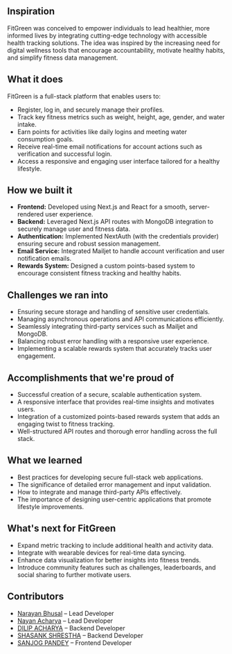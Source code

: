 ## Inspiration

FitGreen was conceived to empower individuals to lead healthier, more informed lives by integrating cutting-edge technology with accessible health tracking solutions. The idea was inspired by the increasing need for digital wellness tools that encourage accountability, motivate healthy habits, and simplify fitness data management.

## What it does

FitGreen is a full-stack platform that enables users to:

- Register, log in, and securely manage their profiles.
- Track key fitness metrics such as weight, height, age, gender, and water intake.
- Earn points for activities like daily logins and meeting water consumption goals.
- Receive real-time email notifications for account actions such as verification and successful login.
- Access a responsive and engaging user interface tailored for a healthy lifestyle.

## How we built it

- **Frontend:** Developed using Next.js and React for a smooth, server-rendered user experience.
- **Backend:** Leveraged Next.js API routes with MongoDB integration to securely manage user and fitness data.
- **Authentication:** Implemented NextAuth (with the credentials provider) ensuring secure and robust session management.
- **Email Service:** Integrated Mailjet to handle account verification and user notification emails.
- **Rewards System:** Designed a custom points-based system to encourage consistent fitness tracking and healthy habits.

## Challenges we ran into

- Ensuring secure storage and handling of sensitive user credentials.
- Managing asynchronous operations and API communications efficiently.
- Seamlessly integrating third-party services such as Mailjet and MongoDB.
- Balancing robust error handling with a responsive user experience.
- Implementing a scalable rewards system that accurately tracks user engagement.

## Accomplishments that we're proud of

- Successful creation of a secure, scalable authentication system.
- A responsive interface that provides real-time insights and motivates users.
- Integration of a customized points-based rewards system that adds an engaging twist to fitness tracking.
- Well-structured API routes and thorough error handling across the full stack.

## What we learned

- Best practices for developing secure full-stack web applications.
- The significance of detailed error management and input validation.
- How to integrate and manage third-party APIs effectively.
- The importance of designing user-centric applications that promote lifestyle improvements.

## What's next for FitGreen

- Expand metric tracking to include additional health and activity data.
- Integrate with wearable devices for real-time data syncing.
- Enhance data visualization for better insights into fitness trends.
- Introduce community features such as challenges, leaderboards, and social sharing to further motivate users.

## Contributors

- [Narayan Bhusal](https://github.com/narayanbhusal) – Lead Developer
- [Nayan Acharya](https://github.com/nayanacharya) – Lead Developer
- [DILIP ACHARYA](https://github.com/dilip) – Backend Developer
- [SHASANK SHRESTHA](https://github.com/shasank) – Backend Developer
- [SANJOG PANDEY](https://github.com/sanjog) – Frontend Developer
